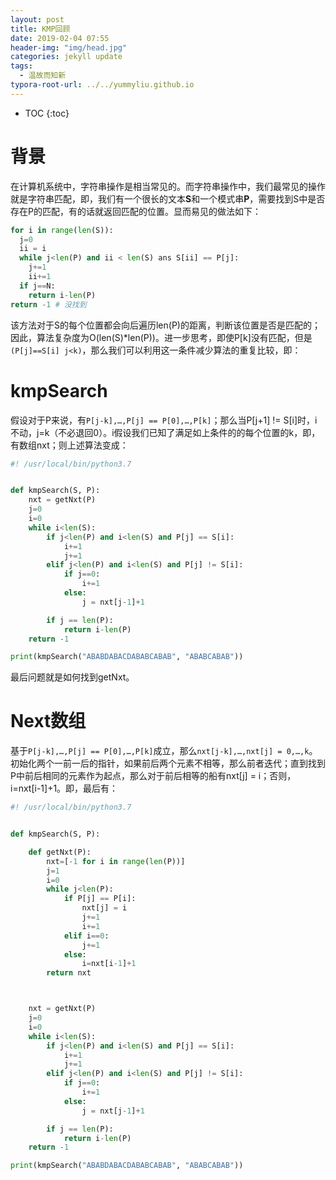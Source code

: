 ```yaml
---
layout: post
title: KMP回顾
date: 2019-02-04 07:55
header-img: "img/head.jpg"
categories: jekyll update
tags:
  - 温故而知新
typora-root-url: ../../yummyliu.github.io
---
```

* TOC
{:toc}
# 背景

在计算机系统中，字符串操作是相当常见的。而字符串操作中，我们最常见的操作就是字符串匹配，即，我们有一个很长的文本**S**和一个模式串**P**，需要找到S中是否存在P的匹配，有的话就返回匹配的位置。显而易见的做法如下：

```python
for i in range(len(S)):
  j=0
  ii = i
  while j<len(P) and ii < len(S) ans S[ii] == P[j]:
    j+=1
    ii+=1
  if j==N:
    return i-len(P)
return -1 # 没找到	
```

该方法对于S的每个位置都会向后遍历len(P)的距离，判断该位置是否是匹配的；因此，算法复杂度为O(len(S)*len(P))。进一步思考，即使P[k]没有匹配，但是`(P[j]==S[i] j<k)`，那么我们可以利用这一条件减少算法的重复比较，即：

# kmpSearch

假设对于P来说，有`P[j-k],…,P[j] == P[0],…,P[k]`；那么当P[j+1] != S[i]时，i不动，j=k（不必退回0）。i假设我们已知了满足如上条件的的每个位置的k，即，有数组nxt；则上述算法变成：

```python
#! /usr/local/bin/python3.7


def kmpSearch(S, P):
    nxt = getNxt(P)
    j=0
    i=0
    while i<len(S):
        if j<len(P) and i<len(S) and P[j] == S[i]:
            i+=1
            j+=1
        elif j<len(P) and i<len(S) and P[j] != S[i]:
            if j==0:
                i+=1
            else:
                j = nxt[j-1]+1

        if j == len(P):
            return i-len(P)
    return -1

print(kmpSearch("ABABDABACDABABCABAB", "ABABCABAB"))
```

最后问题就是如何找到getNxt。

# Next数组

基于`P[j-k],…,P[j] == P[0],…,P[k]`成立，那么`nxt[j-k],…,nxt[j] = 0,…,k`。初始化两个一前一后的指针，如果前后两个元素不相等，那么前者迭代；直到找到P中前后相同的元素作为起点，那么对于前后相等的船有nxt[j] = i；否则，i=nxt[i-1]+1。即，最后有：

```python
#! /usr/local/bin/python3.7


def kmpSearch(S, P):

    def getNxt(P):
        nxt=[-1 for i in range(len(P))]
        j=1
        i=0
        while j<len(P):
            if P[j] == P[i]:
                nxt[j] = i
                j+=1
                i+=1
            elif i==0:
                j+=1
            else:
                i=nxt[i-1]+1
        return nxt



    nxt = getNxt(P)
    j=0
    i=0
    while i<len(S):
        if j<len(P) and i<len(S) and P[j] == S[i]:
            i+=1
            j+=1
        elif j<len(P) and i<len(S) and P[j] != S[i]:
            if j==0:
                i+=1
            else:
                j = nxt[j-1]+1

        if j == len(P):
            return i-len(P)
    return -1

print(kmpSearch("ABABDABACDABABCABAB", "ABABCABAB"))
```



